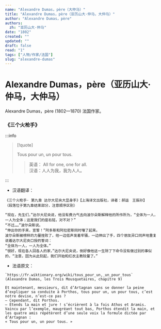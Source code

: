 ```yaml
---
name: "Alexandre Dumas，père（大仲马）"
title: "Alexandre Dumas，père（亚历山大·仲马，大仲马）"
author: "Alexandre Dumas，père"
authors:
  zh: "亚历山大·仲马"
date: "1802"
created: ""
updated: ""
draft: false
read: "1"
tags: ["人物/作家/法国"]
slug: "alexandre-dumas"
---
```


# Alexandre Dumas，père（亚历山大·仲马，大仲马）

Alexandre Dumas，père (1802—1870) 法国作家。

### 《三个火枪手》

:::info

> [!quote]
>
> Tous pour un, un pour tous.  
>
> > 英语： All for one, one for all.  
> > 汉语：人人为我，我为人人。  

:::

* 汉语翻译：
```
《三个火枪手· 第九章 达尔大尼央大显身手》【上海译文出版社，译者：郝运　王振孙】
（段落位于第九章结束部分，注意顺序区别）

“现在，先生们，”达尔大尼央说，他没有费力气去向波尔朵斯解释他的所作所为，“全体为一人，一人为全体；这是我们的座右铭，对不对？”
“不过……”波尔朵斯说。
“伸出你的手来，宣誓！”阿多斯和阿拉密斯同时嚷了起来。
波尔朵斯被榜样的力量挫败了，他一边低声发着牢骚，一边伸出了手，四个朋友异口同声地重复说着达尔大尼央口授的誓词：
“全体为一人，一人为全体。”
“很好，现在各人回各人的家，”达尔大尼央说，倒好像他这一生除了下命令没有做过别的事似的，“注意，因为从此刻起，我们开始和红衣主教较量了。”

```

* 法语原文：
```
`https://fr.wiktionary.org/wiki/tous_pour_un,_un_pour_tous`
(Alexandre Dumas, les Trois Mousquetaires, chapitre 9)

Et maintenant, messieurs, dit d’Artagnan sans se donner la peine d’expliquer sa conduite à Porthos, tous pour un, un pour tous, c’est notre devise, n’est-ce pas ?
— Cependant, dit Porthos.
— Étends la main et jure ! s’écrièrent à la fois Athos et Aramis.
Vaincu par l’exemple, maugréant tout bas, Porthos étendit la main, et les quatre amis répétèrent d’une seule voix la formule dictée par d’Artagnan :
« Tous pour un, un pour tous. »
```
